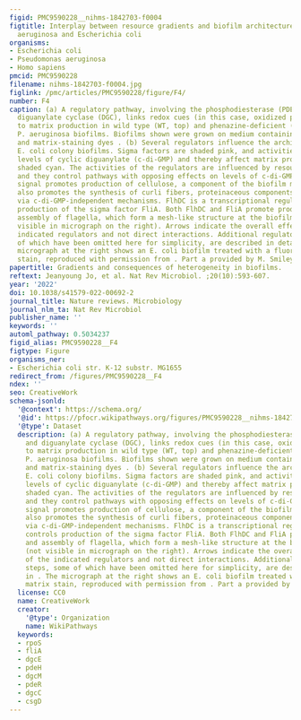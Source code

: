 ```yaml
---
figid: PMC9590228__nihms-1842703-f0004
figtitle: Interplay between resource gradients and biofilm architecture in Pseudomonas
  aeruginosa and Escherichia coli
organisms:
- Escherichia coli
- Pseudomonas aeruginosa
- Homo sapiens
pmcid: PMC9590228
filename: nihms-1842703-f0004.jpg
figlink: /pmc/articles/PMC9590228/figure/F4/
number: F4
caption: (a) A regulatory pathway, involving the phosphodiesterase (PDE) RmcA and
  diguanylate cyclase (DGC), links redox cues (in this case, oxidized phenazines)
  to matrix production in wild type (WT, top) and phenazine-deficient (Δphz, bottom)
  P. aeruginosa biofilms. Biofilms shown were grown on medium containing 1% tryptone
  and matrix-staining dyes . (b) Several regulators influence the architecture of
  E. coli colony biofilms. Sigma factors are shaded pink, and activities that modulate
  levels of cyclic diguanylate (c-di-GMP) and thereby affect matrix production are
  shaded cyan. The activities of the regulators are influenced by resource gradients
  and they control pathways with opposing effects on levels of c-di-GMP. This intracellular
  signal promotes production of cellulose, a component of the biofilm matrix. RpoS
  also promotes the synthesis of curli fibers, proteinaceous components of the matrix,
  via c-di-GMP-independent mechanisms. FlhDC is a transcriptional regulator that controls
  production of the sigma factor FliA. Both FlhDC and FliA promote production and
  assembly of flagella, which form a mesh-like structure at the biofilm base (not
  visible in micrograph on the right). Arrows indicate the overall effects of the
  indicated regulators and not direct interactions. Additional regulatory steps, some
  of which have been omitted here for simplicity, are described in detail in . The
  micrograph at the right shows an E. coli biofilm treated with a fluorescent matrix
  stain, reproduced with permission from . Part a provided by M. Smiley.
papertitle: Gradients and consequences of heterogeneity in biofilms.
reftext: Jeanyoung Jo, et al. Nat Rev Microbiol. ;20(10):593-607.
year: '2022'
doi: 10.1038/s41579-022-00692-2
journal_title: Nature reviews. Microbiology
journal_nlm_ta: Nat Rev Microbiol
publisher_name: ''
keywords: ''
automl_pathway: 0.5034237
figid_alias: PMC9590228__F4
figtype: Figure
organisms_ner:
- Escherichia coli str. K-12 substr. MG1655
redirect_from: /figures/PMC9590228__F4
ndex: ''
seo: CreativeWork
schema-jsonld:
  '@context': https://schema.org/
  '@id': https://pfocr.wikipathways.org/figures/PMC9590228__nihms-1842703-f0004.html
  '@type': Dataset
  description: (a) A regulatory pathway, involving the phosphodiesterase (PDE) RmcA
    and diguanylate cyclase (DGC), links redox cues (in this case, oxidized phenazines)
    to matrix production in wild type (WT, top) and phenazine-deficient (Δphz, bottom)
    P. aeruginosa biofilms. Biofilms shown were grown on medium containing 1% tryptone
    and matrix-staining dyes . (b) Several regulators influence the architecture of
    E. coli colony biofilms. Sigma factors are shaded pink, and activities that modulate
    levels of cyclic diguanylate (c-di-GMP) and thereby affect matrix production are
    shaded cyan. The activities of the regulators are influenced by resource gradients
    and they control pathways with opposing effects on levels of c-di-GMP. This intracellular
    signal promotes production of cellulose, a component of the biofilm matrix. RpoS
    also promotes the synthesis of curli fibers, proteinaceous components of the matrix,
    via c-di-GMP-independent mechanisms. FlhDC is a transcriptional regulator that
    controls production of the sigma factor FliA. Both FlhDC and FliA promote production
    and assembly of flagella, which form a mesh-like structure at the biofilm base
    (not visible in micrograph on the right). Arrows indicate the overall effects
    of the indicated regulators and not direct interactions. Additional regulatory
    steps, some of which have been omitted here for simplicity, are described in detail
    in . The micrograph at the right shows an E. coli biofilm treated with a fluorescent
    matrix stain, reproduced with permission from . Part a provided by M. Smiley.
  license: CC0
  name: CreativeWork
  creator:
    '@type': Organization
    name: WikiPathways
  keywords:
  - rpoS
  - fliA
  - dgcE
  - pdeH
  - dgcM
  - pdeR
  - dgcC
  - csgD
---
```

